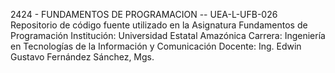 2424 - FUNDAMENTOS DE PROGRAMACION -- UEA-L-UFB-026
Repositorio de código fuente utilizado en la Asignatura Fundamentos de Programación
Institución: Universidad Estatal Amazónica
Carrera: Ingeniería en Tecnologías de la Información y Comunicación
Docente: Ing. Edwin Gustavo Fernández Sánchez, Mgs.
